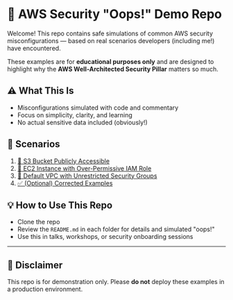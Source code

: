 # 🔐 AWS Security "Oops!" Demo Repo

Welcome! This repo contains safe simulations of common AWS security misconfigurations — based on real scenarios developers (including me!) have encountered.

These examples are for **educational purposes only** and are designed to highlight why the **AWS Well-Architected Security Pillar** matters so much.

## ⚠️ What This Is
- Misconfigurations simulated with code and commentary
- Focus on simplicity, clarity, and learning
- No actual sensitive data included (obviously!)

## 📂 Scenarios

1. [📂 S3 Bucket Publicly Accessible](./1-s3-bucket-public/)
2. [📂 EC2 Instance with Over-Permissive IAM Role](./2-ec2-over-permissive-role/)
3. [📂 Default VPC with Unrestricted Security Groups](./4-default-vpc-misconfig/)
4. [✅ (Optional) Corrected Examples](./5-fix-it-right/)

## 💡 How to Use This Repo

- Clone the repo
- Review the `README.md` in each folder for details and simulated "oops!"
- Use this in talks, workshops, or security onboarding sessions

---

## 🧠 Disclaimer

This repo is for demonstration only. Please **do not** deploy these examples in a production environment.
